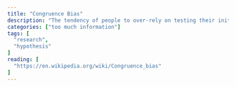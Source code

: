 ```yaml
---
title: "Congruence Bias"
description: "The tendency of people to over-rely on testing their initial hypothesis (the most congruent one) while neglecting to test alternative hypotheses."
categories: ["too much information"]
tags: [
  "research",
  "hypothesis"
]
reading: [
  "https://en.wikipedia.org/wiki/Congruence_bias"
]
---
```



